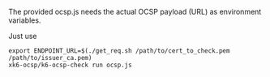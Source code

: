 The provided ocsp.js needs the actual OCSP payload (URL) as environment variables.

Just use
```
export ENDPOINT_URL=$(./get_req.sh /path/to/cert_to_check.pem /path/to/issuer_ca.pem)
xk6-ocsp/k6-ocsp-check run ocsp.js
```
